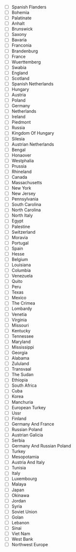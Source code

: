 - [ ] Spanish Flanders
- [ ] Bohemia
- [ ] Palatinate
- [ ] Anhalt
- [ ] Brunswick
- [ ] Saxony
- [ ] Bavaria
- [ ] Franconia
- [ ] Brandenburg
- [ ] France
- [ ] Wuerttemberg
- [ ] Swabia
- [ ] England
- [ ] Scotland
- [ ] Spanish Netherlands
- [ ] Hungary
- [ ] Austria
- [ ] Poland
- [ ] Germany
- [ ] Netherlands
- [ ] Ireland
- [ ] Piedmont
- [ ] Russia
- [ ] Kingdom Of Hungary
- [ ] Silesia
- [ ] Austrian Netherlands
- [ ] Bengal
- [ ] Honaover
- [ ] Westphalia
- [ ] Prussia
- [ ] Rhineland
- [ ] Canada
- [ ] Massachusetts
- [ ] New York
- [ ] New Jersey
- [ ] Pennsylvania
- [ ] South Carolina
- [ ] North Carolina
- [ ] North Italy
- [ ] Egypt
- [ ] Palestine
- [ ] Switzerland
- [ ] Moravia
- [ ] Portugal
- [ ] Spain
- [ ] Hesse
- [ ] Belgium
- [ ] Louisiana
- [ ] Columbia
- [ ] Venezuela
- [ ] Quito
- [ ] Peru
- [ ] Texas
- [ ] Mexico
- [ ] The Crimea
- [ ] Lombardy
- [ ] Venetia
- [ ] Virginia
- [ ] Missouri
- [ ] Kentucky
- [ ] Tennessee
- [ ] Maryland
- [ ] Mississippi
- [ ] Georgia
- [ ] Alabama
- [ ] Zululand
- [ ] Transvaal
- [ ] The Sudan
- [ ] Ethiopia
- [ ] South Africa
- [ ] Cuba
- [ ] Korea
- [ ] Manchuria
- [ ] European Turkey
- [ ] Ussr
- [ ] Finland
- [ ] Germany And France
- [ ] Russian Poland
- [ ] Austrian Galicia
- [ ] Serbia
- [ ] Germany And Russian Poland
- [ ] Turkey
- [ ] Mesopotamia
- [ ] Austria And Italy
- [ ] Tunisia
- [ ] Italy
- [ ] Luxembourg
- [ ] Malaya
- [ ] Japan
- [ ] Okinawa
- [ ] Jordan
- [ ] Syria
- [ ] Soviet Union
- [ ] Golan
- [ ] Lebanon
- [ ] Sinai
- [ ] Viet Nam
- [ ] West Bank
- [ ] Northwest Europe
